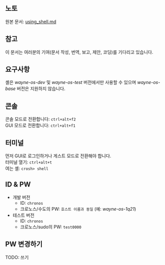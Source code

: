 ## 노토
원본 문서: [using_shell.md](https://github.com/wayne-incorporated/wayne-os/blob/main/docs/en/how-to/using_shell.md)

## 참고
이 문서는 여러분의 기여(문서 작성, 번역, 보고, 제안, 코딩)를 기다리고 있습니다.

## 요구사항
셸은 _wayne-os-dev_ 및 _wayne-os-test_ 버전에서만 사용할 수 있으며 _wayne-os-base_ 버전은 지원하지 않습니다.

## 콘솔
콘솔 모드로 전환합니다: `ctrl+alt+f2`
<br>
GUI 모드로 전환합니다: `ctrl+alt+f1`

## 터미널
먼저 GUI로 로그인하거나 게스트 모드로 전환해야 합니다.
<br>
터미널 열기: `ctrl+alt+t`
<br>
여는 셸: `crosh> shell`

## ID & PW
- 개발 버전
    - ID: `chronos`
    - 크로노스/수도의 PW: `호스트 이름과 동일` (예: _wayne-os-1q21_)
- 테스트 버전
    - ID: `chronos`
    - 크로노스/sudo의 PW: `test0000`

## PW 변경하기
TODO: 쓰기
